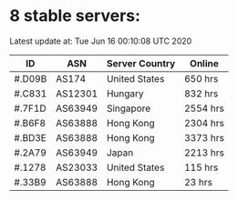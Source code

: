 # 8 stable servers:

Latest update at: Tue Jun 16 00:10:08 UTC 2020

| ID | ASN | Server Country | Online |
| -- | --- | -------------- | ------ |
| #.D09B | AS174 | United States | 650 hrs |
| #.C831 | AS12301 | Hungary | 832 hrs |
| #.7F1D | AS63949 | Singapore | 2554 hrs |
| #.B6F8 | AS63888 | Hong Kong | 2304 hrs |
| #.BD3E | AS63888 | Hong Kong | 3373 hrs |
| #.2A79 | AS63949 | Japan | 2213 hrs |
| #.1278 | AS23033 | United States | 115 hrs |
| #.33B9 | AS63888 | Hong Kong | 23 hrs |

